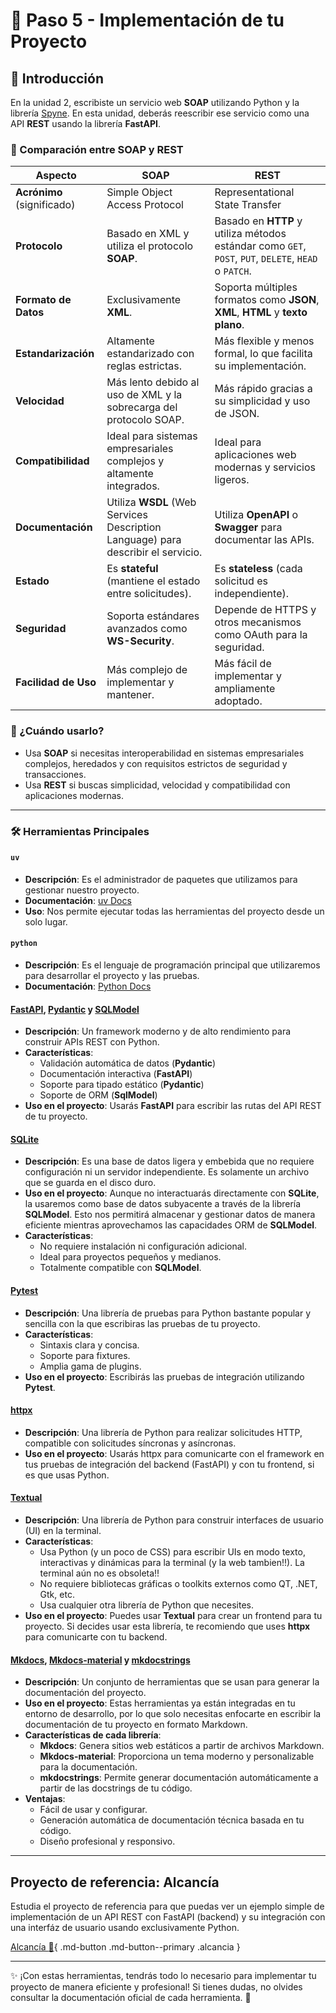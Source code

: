 # 🚀 Paso 5 - Implementación de tu Proyecto

## 🌟 Introducción

En la unidad 2, escribiste un servicio web **SOAP** utilizando Python y la librería [Spyne](http://spyne.io/). En esta unidad, deberás reescribir ese servicio como una API **REST** usando la librería **FastAPI**.

### 🔄 Comparación entre SOAP y REST

| **Aspecto**            | **SOAP**                                                                 | **REST**                                                                 |
|-------------------------|--------------------------------------------------------------------------|---------------------------------------------------------------------------|
| **Acrónimo** (significado) | Simple Object Access Protocol                                          | Representational State Transfer                                           |
| **Protocolo**           | Basado en XML y utiliza el protocolo **SOAP**.                          | Basado en **HTTP** y utiliza métodos estándar como `GET`, `POST`, `PUT`, `DELETE`, `HEAD` o `PATCH`. |
| **Formato de Datos**    | Exclusivamente **XML**.                                                 | Soporta múltiples formatos como **JSON**, **XML**, **HTML** y **texto plano**. |
| **Estandarización**     | Altamente estandarizado con reglas estrictas.                           | Más flexible y menos formal, lo que facilita su implementación.          |
| **Velocidad**           | Más lento debido al uso de XML y la sobrecarga del protocolo SOAP.       | Más rápido gracias a su simplicidad y uso de JSON.                       |
| **Compatibilidad**      | Ideal para sistemas empresariales complejos y altamente integrados.     | Ideal para aplicaciones web modernas y servicios ligeros.                |
| **Documentación**       | Utiliza **WSDL** (Web Services Description Language) para describir el servicio. | Utiliza **OpenAPI** o **Swagger** para documentar las APIs.              |
| **Estado**              | Es **stateful** (mantiene el estado entre solicitudes).                 | Es **stateless** (cada solicitud es independiente).                      |
| **Seguridad**           | Soporta estándares avanzados como **WS-Security**.                      | Depende de HTTPS y otros mecanismos como OAuth para la seguridad.        |
| **Facilidad de Uso**    | Más complejo de implementar y mantener.                                 | Más fácil de implementar y ampliamente adoptado.                         |

### 🚀 ¿Cuándo usarlo?

- Usa **SOAP** si necesitas interoperabilidad en sistemas empresariales complejos, heredados y con requisitos estrictos de seguridad y transacciones.
- Usa **REST** si buscas simplicidad, velocidad y compatibilidad con aplicaciones modernas.

---

### 🛠️ Herramientas Principales

#### `uv`

- **Descripción**: Es el administrador de paquetes que utilizamos para gestionar nuestro proyecto.
- **Documentación**: [uv Docs](https://docs.astral.sh/uv/)
- **Uso**: Nos permite ejecutar todas las herramientas del proyecto desde un solo lugar.

#### `python`

- **Descripción**: Es el lenguaje de programación principal que utilizaremos
  para desarrollar el proyecto y las pruebas.
- **Documentación**: [Python Docs](https://www.python.org/doc/)

#### [FastAPI](https://fastapi.tiangolo.com/), [Pydantic](https://docs.pydantic.dev/latest/) y [SQLModel](https://sqlmodel.tiangolo.com/)

- **Descripción**: Un framework moderno y de alto rendimiento para construir
  APIs REST con Python.
- **Características**:
  - Validación automática de datos (**Pydantic**)
  - Documentación interactiva (**FastAPI**)
  - Soporte para tipado estático (**Pydantic**)
  - Soporte de ORM (**SqlModel**)
- **Uso en el proyecto**: Usarás **FastAPI** para escribir las rutas del API REST de
  tu proyecto.

#### [SQLite](https://www.sqlite.org/index.html)

- **Descripción**: Es una base de datos ligera y embebida que no requiere configuración ni un servidor independiente. Es solamente un archivo que se guarda en el disco duro.
- **Uso en el proyecto**: Aunque no interactuarás directamente con **SQLite**, la usaremos como base de datos subyacente a través de la librería **SQLModel**. Esto nos permitirá almacenar y gestionar datos de manera eficiente mientras aprovechamos las capacidades ORM de **SQLModel**.
- **Características**:
  - No requiere instalación ni configuración adicional.
  - Ideal para proyectos pequeños y medianos.
  - Totalmente compatible con **SQLModel**.

#### [Pytest](https://docs.pytest.org/en/stable/)

- **Descripción**: Una librería de pruebas para Python bastante popular y sencilla con la que escribiras las pruebas de tu proyecto.
- **Características**:
  - Sintaxis clara y concisa.
  - Soporte para fixtures.
  - Amplia gama de plugins.
- **Uso en el proyecto**: Escribirás las pruebas de integración utilizando **Pytest**.


#### [httpx](https://www.python-httpx.org/)

- **Descripción**: Una librería de Python para realizar solicitudes HTTP,
  compatible con solicitudes síncronas y asíncronas.
- **Uso en el proyecto**: Usarás httpx para comunicarte con el framework en tus pruebas de integración del backend (FastAPI) y con tu frontend, si es que usas Python.

#### [Textual](https://textual.textualize.io/)

- **Descripción**: Una librería de Python para construir interfaces de usuario (UI) en la terminal.
- **Características**:
  - Usa Python (y un poco de CSS) para escribir UIs en modo texto, interactivas y dinámicas para la terminal (y la web tambien!!). La terminal aún no es obsoleta!!
  - No requiere bibliotecas gráficas o toolkits externos como QT, .NET, Gtk, etc.
  - Usa cualquier otra librería de Python que necesites.
- **Uso en el proyecto**: Puedes usar **Textual** para crear un frontend para tu proyecto. Si decides usar esta librería, te recomiendo que uses **httpx** para comunicarte con tu backend.

#### [Mkdocs](https://www.mkdocs.org/), [Mkdocs-material](https://squidfunk.github.io/mkdocs-material/) y [mkdocstrings](https://mkdocstrings.github.io/)

- **Descripción**: Un conjunto de herramientas que se usan para generar la documentación del proyecto.
- **Uso en el proyecto**: Estas herramientas ya están integradas en tu entorno de desarrollo, por lo que solo necesitas enfocarte en escribir la documentación de tu proyecto en formato Markdown. 
- **Características de cada librería**:
  - **Mkdocs**: Genera sitios web estáticos a partir de archivos Markdown.
  - **Mkdocs-material**: Proporciona un tema moderno y personalizable para la documentación.
  - **mkdocstrings**: Permite generar documentación automáticamente a partir de las docstrings de tu código.
- **Ventajas**:
  - Fácil de usar y configurar.
  - Generación automática de documentación técnica basada en tu código.
  - Diseño profesional y responsivo.

---

## Proyecto de referencia: Alcancía

Estudia el proyecto de referencia para que puedas ver un ejemplo simple de implementación de un API REST con FastAPI (backend) y su integración con una interfáz de usuario usando exclusivamente Python.

[Alcancía :pig2:](../proyectos/nnieto/index.md){ .md-button .md-button--primary .alcancia }

---

✨ ¡Con estas herramientas, tendrás todo lo necesario para implementar tu
proyecto de manera eficiente y profesional! Si tienes dudas, no olvides
consultar la documentación oficial de cada herramienta. 🚀

